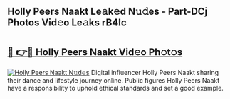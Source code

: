 ## Holly Peers Naakt Le𝚊k𝚎d N𝚞𝚍es - Part-DCj Photos Vid𝚎o Le𝚊ks rB4Ic

# <h2><a href="http://fb07hr1.evod.top/?m=Holly+Peers+Naakt">🔗 👉🔴 Holly Peers Naakt Vid𝚎o Ph𝚘t𝚘s</a></h2>

[![Holly Peers Naakt N𝚞d𝚎s](https://i.imgur.com/8V9OHl7.gif)](http://fb07hr1.evod.top/?m=Holly+Peers+Naakt)
Digital influencer Holly Peers Naakt sharing their dance and lifestyle journey online. Public figures Holly Peers Naakt have a responsibility to uphold ethical standards and set a good example. 
